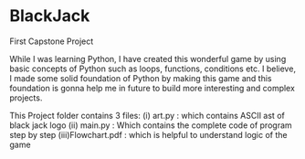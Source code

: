 # BlackJack
First Capstone Project

While I was learning Python, I have created this wonderful game by using basic concepts of Python such as loops, functions, conditions etc.
I believe, I made some solid foundation of Python by making this game and this foundation is gonna help me in future to build more interesting and complex projects.

This Project folder contains 3 files:
  (i) art.py  : which contains ASCII ast of black jack logo
  (ii) main.py : Which contains the complete code of program step by step
  (iii)Flowchart.pdf : which is helpful to understand logic of the game
